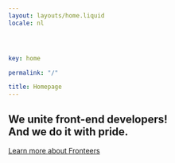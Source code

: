 ```yaml
---
layout: layouts/home.liquid
locale: nl




key: home

permalink: "/"

title: Homepage
---
```

## We unite front-end developers! <br /> And we do it with pride.

<a href="{{locale}}/join-us/" class="button button-parentheses">Learn more 
  <span class="visually-hidden">about Fronteers</span></a>
